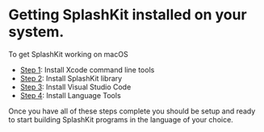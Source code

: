 # Getting SplashKit installed on your system.

To get SplashKit working on macOS

* [Step 1](/guides/installation/mac/step1.html): Install Xcode command line tools
* [Step 2](/guides/installation/mac/step2.html): Install SplashKit library
* [Step 3](/guides/installation/mac/step3.html): Install Visual Studio Code
* [Step 4](/guides/installation/mac/step4.html): Install Language Tools

Once you have all of these steps complete you should be setup and ready to start building SplashKit programs in the language of your choice.
